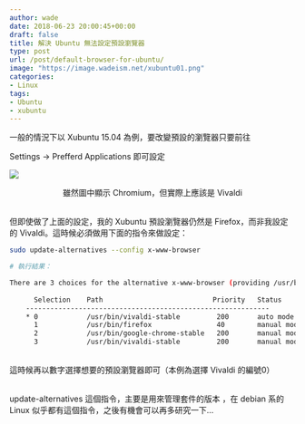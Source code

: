 ```yaml
---
author: wade
date: 2018-06-23 20:00:45+00:00
draft: false
title: 解決 Ubuntu 無法設定預設瀏覽器
type: post
url: /post/default-browser-for-ubuntu/
image: "https://image.wadeism.net/xubuntu01.png"
categories:
- Linux
tags:
- Ubuntu
- xubuntu
---
```


一般的情況下以 Xubuntu 15.04 為例，要改變預設的瀏覽器只要前往

Settings → Prefferd Applications 即可設定

![](https://image.wadeism.net/xubuntu01.png#center)
<div style="text-align: center">雖然圖中顯示 Chromium，但實際上應該是 Vivaldi</div>

\
但即使做了上面的設定，我的 Xubuntu 預設瀏覽器仍然是 Firefox，而非我設定的 Vivaldi。這時候必須做用下面的指令來做設定：
    
```bash
sudo update-alternatives --config x-www-browser
```
    
```bash
# 執行結果：

There are 3 choices for the alternative x-www-browser (providing /usr/bin/x-www-browser).
    
      Selection    Path                           Priority   Status
    ------------------------------------------------------------
    * 0            /usr/bin/vivaldi-stable         200       auto mode
      1            /usr/bin/firefox                40        manual mode
      2            /usr/bin/google-chrome-stable   200       manual mode
      3            /usr/bin/vivaldi-stable         200       manual modeXubuntu 15.04
```

\
這時候再以數字選擇想要的預設瀏覽器即可（本例為選擇 Vivaldi 的編號0）

\
update-alternatives 這個指令，主要是用來管理套件的版本 ，在 debian 系的 Linux 似乎都有這個指令，之後有機會可以再多研究一下…
